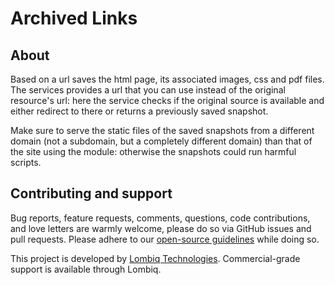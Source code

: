 # Archived Links



## About

Based on a url saves the html page, its associated images, css and pdf files. The services provides a url that you can use instead of the original resource's url: here the service checks if the original source is available and either redirect to there or returns a previously saved snapshot.

Make sure to serve the static files of the saved snapshots from a different domain (not a subdomain, but a completely different domain) than that of the site using the module: otherwise the snapshots could run harmful scripts.


## Contributing and support

Bug reports, feature requests, comments, questions, code contributions, and love letters are warmly welcome, please do so via GitHub issues and pull requests. Please adhere to our [open-source guidelines](https://lombiq.com/open-source-guidelines) while doing so.

This project is developed by [Lombiq Technologies](https://lombiq.com/). Commercial-grade support is available through Lombiq.